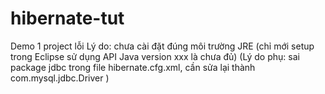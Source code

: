 # hibernate-tut
Demo 1 project lỗi
Lý do: chưa cài đặt đúng môi trường JRE (chỉ mới setup trong Eclipse sử dụng API Java version xxx là chưa đủ)
(Lý do phụ: sai package jdbc trong file hibernate.cfg.xml, cần sửa lại thành <property name="connection.driver_class">com.mysql.jdbc.Driver</property> )
